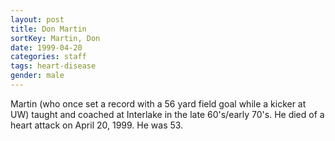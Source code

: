 ```yaml
---
layout: post
title: Don Martin
sortKey: Martin, Don
date: 1999-04-20
categories: staff
tags: heart-disease
gender: male
---
```

Martin (who once set a record with a 56 yard field goal while a kicker at UW) taught and coached at Interlake in the late 60's/early 70's. He died of a heart attack on April 20, 1999. He was 53.
